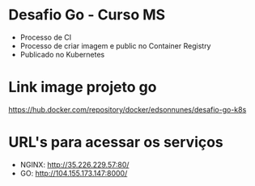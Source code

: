 # Desafio Go - Curso MS

* Processo de CI
* Processo de criar imagem e public no Container Registry
* Publicado no Kubernetes


# Link image projeto go
https://hub.docker.com/repository/docker/edsonnunes/desafio-go-k8s

# URL's para acessar os serviços

* NGINX: http://35.226.229.57:80/
* GO: http://104.155.173.147:8000/
